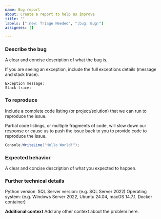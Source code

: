 ```yaml
---
name: Bug report
about: Create a report to help us improve
title: ""
labels: [":new: Triage Needed", ":bug: Bug!"]
assignees: []

---
```


### Describe the bug
A clear and concise description of what the bug is.

If you are seeing an exception, include the full exceptions details (message and stack trace).

```
Exception message:
Stack trace:
```

### To reproduce
Include a complete code listing (or project/solution) that we can run to reproduce the issue.

Partial code listings, or multiple fragments of code, will slow down our response or cause us to push the issue back to you to provide code to reproduce the issue.

```c#
Console.WriteLine("Hello World!");
```

### Expected behavior
A clear and concise description of what you expected to happen.

### Further technical details
Python version:
SQL Server version: (e.g. SQL Server 2022)
Operating system: (e.g. Windows Server 2022, Ubuntu 24.04, macOS 14.7.1, Docker container)

**Additional context**
Add any other context about the problem here.